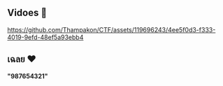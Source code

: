 ## Vidoes 🎥

https://github.com/Thampakon/CTF/assets/119696243/4ee5f0d3-f333-4019-9efd-48ef5a93ebb4

## เฉลย ❤️

**"987654321"**

